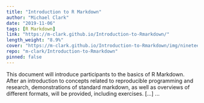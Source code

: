 ```yaml
---
title: "Introduction to R Markdown"
author: "Michael Clark"
date: "2019-11-06"
tags: [R Markdown]
link: "https://m-clark.github.io/Introduction-to-Rmarkdown/"
length_weight: "8.9%"
cover: "https://m-clark.github.io/Introduction-to-Rmarkdown/img/nineteeneightyR.png"
repo: "m-clark/Introduction-to-Rmarkdown"
pinned: false
---
```


This document will introduce participants to the basics of R Markdown. After an introduction to concepts related to reproducible programming and research, demonstrations of standard markdown, as well as overviews of different formats, will be provided, including exercises. [...]  ...
